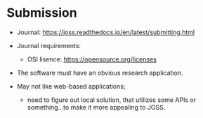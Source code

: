 # Submission 

- Journal: https://joss.readthedocs.io/en/latest/submitting.html 
    
- Journal requirements: 
    - OSI lisence: https://opensource.org/licenses 

- The software must have an obvious research application.

- May not like web-based applications; 
    - need to figure out local solution, that utilizes some APIs or something...to make it more appealing to JOSS.
